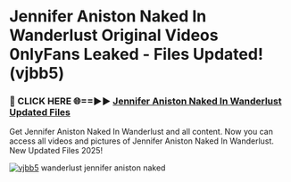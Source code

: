 # Jennifer Aniston Naked In Wanderlust Original Videos 0nlyFans Leaked - Files Updated! (vjbb5)

<h3>🔴 CLICK HERE 🌐==►► <a href="https://tinyurl.com/up5wt9bj" rel="nofollow">Jennifer Aniston Naked In Wanderlust Updated Files</a></h3>

Get Jennifer Aniston Naked In Wanderlust and all content. Now you can access all videos and pictures of Jennifer Aniston Naked In Wanderlust. New Updated Files 2025!

[![vjbb5](https://i.imgur.com/ABiUzMV.gif)](https://tinyurl.com/up5wt9bj)
wanderlust jennifer aniston naked